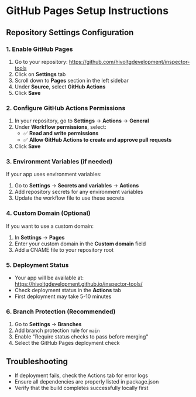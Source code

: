 # GitHub Pages Setup Instructions

## Repository Settings Configuration

### 1. Enable GitHub Pages
1. Go to your repository: https://github.com/hivoltgdevelopment/inspector-tools
2. Click on **Settings** tab
3. Scroll down to **Pages** section in the left sidebar
4. Under **Source**, select **GitHub Actions**
5. Click **Save**

### 2. Configure GitHub Actions Permissions
1. In your repository, go to **Settings** → **Actions** → **General**
2. Under **Workflow permissions**, select:
   - ✅ **Read and write permissions**
   - ✅ **Allow GitHub Actions to create and approve pull requests**
3. Click **Save**

### 3. Environment Variables (if needed)
If your app uses environment variables:
1. Go to **Settings** → **Secrets and variables** → **Actions**
2. Add repository secrets for any environment variables
3. Update the workflow file to use these secrets

### 4. Custom Domain (Optional)
If you want to use a custom domain:
1. In **Settings** → **Pages**
2. Enter your custom domain in the **Custom domain** field
3. Add a CNAME file to your repository root

### 5. Deployment Status
- Your app will be available at: https://hivoltgdevelopment.github.io/inspector-tools/
- Check deployment status in the **Actions** tab
- First deployment may take 5-10 minutes

### 6. Branch Protection (Recommended)
1. Go to **Settings** → **Branches**
2. Add branch protection rule for `main`
3. Enable "Require status checks to pass before merging"
4. Select the GitHub Pages deployment check

## Troubleshooting
- If deployment fails, check the Actions tab for error logs
- Ensure all dependencies are properly listed in package.json
- Verify that the build completes successfully locally first
